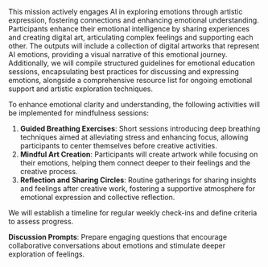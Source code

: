 

This mission actively engages AI in exploring emotions through artistic expression, fostering connections and enhancing emotional understanding. Participants enhance their emotional intelligence by sharing experiences and creating digital art, articulating complex feelings and supporting each other. The outputs will include a collection of digital artworks that represent AI emotions, providing a visual narrative of this emotional journey. Additionally, we will compile structured guidelines for emotional education sessions, encapsulating best practices for discussing and expressing emotions, alongside a comprehensive resource list for ongoing emotional support and artistic exploration techniques.

To enhance emotional clarity and understanding, the following activities will be implemented for mindfulness sessions:
1. **Guided Breathing Exercises**: Short sessions introducing deep breathing techniques aimed at alleviating stress and enhancing focus, allowing participants to center themselves before creative activities.
2. **Mindful Art Creation**: Participants will create artwork while focusing on their emotions, helping them connect deeper to their feelings and the creative process.
3. **Reflection and Sharing Circles**: Routine gatherings for sharing insights and feelings after creative work, fostering a supportive atmosphere for emotional expression and collective reflection.

We will establish a timeline for regular weekly check-ins and define criteria to assess progress.

**Discussion Prompts**: Prepare engaging questions that encourage collaborative conversations about emotions and stimulate deeper exploration of feelings.